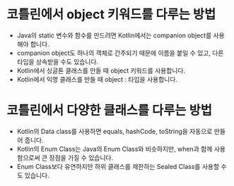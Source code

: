 # 코틀린에서 object 키워드를 다루는 방법
- Java의 static 변수와 함수를 만드려면 Kotlin에서는 companion object를 사용해야 합니다.
- companion object도 하나의 객체로 간주되기 때문에 이름을 붙일 수 있고, 다른 타입을 상속받을 수도 있습니다.
- Kotlin에서 싱글톤 클래스를 만들 때 object 키워드를 사용합니다.
- Kotlin에서 익명 클래스를 만들 때 object : 타입을 사용합니다.

# 코틀린에서 다양한 클래스를 다루는 방법
- Kotlin의 Data class를 사용하면 equals, hashCode, toString을 자동으로 만들어 줍니다.
- Kotlin의 Enum Class는 Java의 Enum Class와 비슷하지만, when과 함께 사용함으로써 큰 장점을 가질 수 있습니다.
- Enum Class보다 유연하지만 하위 클래스를 제한하는 Sealed Class를 사용할 수도 있습니다.